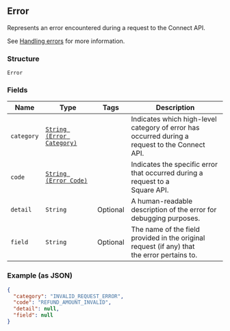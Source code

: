 ## Error

Represents an error encountered during a request to the Connect API.

See [Handling errors](#handlingerrors) for more information.

### Structure

`Error`

### Fields

| Name | Type | Tags | Description |
|  --- | --- | --- | --- |
| `category` | [`String (Error Category)`](/doc/models/error-category.md) |  | Indicates which high-level category of error has occurred during a<br>request to the Connect API. |
| `code` | [`String (Error Code)`](/doc/models/error-code.md) |  | Indicates the specific error that occurred during a request to a<br>Square API. |
| `detail` | `String` | Optional | A human-readable description of the error for debugging purposes. |
| `field` | `String` | Optional | The name of the field provided in the original request (if any) that<br>the error pertains to. |

### Example (as JSON)

```json
{
  "category": "INVALID_REQUEST_ERROR",
  "code": "REFUND_AMOUNT_INVALID",
  "detail": null,
  "field": null
}
```

